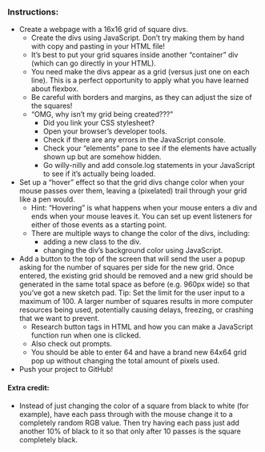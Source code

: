 ### Instructions:

* Create a webpage with a 16x16 grid of square divs.
    * Create the divs using JavaScript. Don’t try making them by hand with copy and pasting in your HTML file!
    * It’s best to put your grid squares inside another “container” div (which can go directly in your HTML).
    * You need make the divs appear as a grid (versus just one on each line). This is a perfect opportunity to apply what you have learned about flexbox.
    * Be careful with borders and margins, as they can adjust the size of the squares!
    * “OMG, why isn’t my grid being created???”
        * Did you link your CSS stylesheet?
        * Open your browser’s developer tools.
        * Check if there are any errors in the JavaScript console.
        * Check your “elements” pane to see if the elements have actually shown up but are somehow hidden.
        * Go willy-nilly and add console.log statements in your JavaScript to see if it’s actually being loaded.
* Set up a “hover” effect so that the grid divs change color when your mouse passes over them, leaving a (pixelated) trail through your grid like a pen would.
    * Hint: “Hovering” is what happens when your mouse enters a div and ends when your mouse leaves it. You can set up event listeners for either of those events as a starting point.
    * There are multiple ways to change the color of the divs, including:
        * adding a new class to the div.
        * changing the div’s background color using JavaScript.
* Add a button to the top of the screen that will send the user a popup asking for the number of squares per side for the new grid. Once entered, the existing grid should be removed and a new grid should be generated in the same total space as before (e.g. 960px wide) so that you’ve got a new sketch pad. Tip: Set the limit for the user input to a maximum of 100. A larger number of squares results in more computer resources being used, potentially causing delays, freezing, or crashing that we want to prevent.
    * Research button tags in HTML and how you can make a JavaScript function run when one is clicked.
    * Also check out prompts.
    * You should be able to enter 64 and have a brand new 64x64 grid pop up without changing the total amount of pixels used.
* Push your project to GitHub!

#### Extra credit:
* Instead of just changing the color of a square from black to white (for example), have each pass through with the mouse change it to a completely random RGB value. Then try having each pass just add another 10% of black to it so that only after 10 passes is the square completely black.
